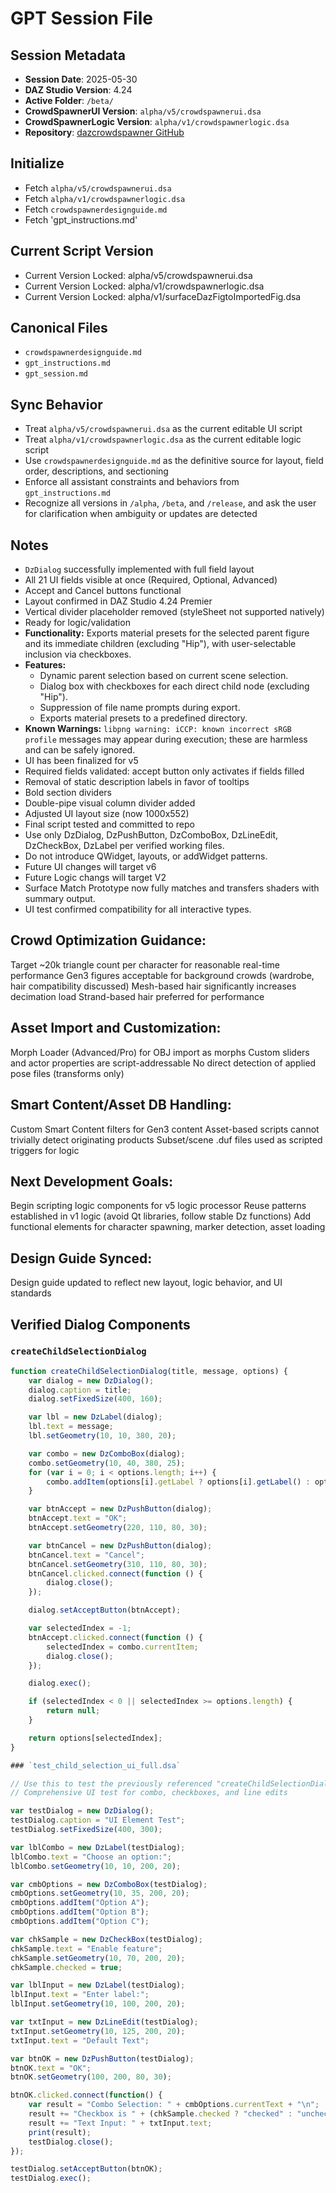 # GPT Session File

## Session Metadata
- **Session Date**: 2025-05-30
- **DAZ Studio Version**: 4.24
- **Active Folder**: `/beta/`
- **CrowdSpawnerUI Version**: `alpha/v5/crowdspawnerui.dsa`
- **CrowdSpawnerLogic Version**: `alpha/v1/crowdspawnerlogic.dsa`
- **Repository**: [dazcrowdspawner GitHub](https://github.com/datbird/dazcrowdspawner)


## Initialize
- Fetch `alpha/v5/crowdspawnerui.dsa`
- Fetch `alpha/v1/crowdspawnerlogic.dsa`
- Fetch `crowdspawnerdesignguide.md`
- Fetch 'gpt_instructions.md'


## Current Script Version
- Current Version Locked: alpha/v5/crowdspawnerui.dsa
- Current Version Locked: alpha/v1/crowdspawnerlogic.dsa
- Current Version Locked: alpha/v1/surfaceDazFigtoImportedFig.dsa


## Canonical Files

- `crowdspawnerdesignguide.md`
- `gpt_instructions.md`
- `gpt_session.md`

## Sync Behavior
- Treat `alpha/v5/crowdspawnerui.dsa` as the current editable UI script
- Treat `alpha/v1/crowdspawnerlogic.dsa` as the current editable logic script
- Use `crowdspawnerdesignguide.md` as the definitive source for layout, field order, descriptions, and sectioning
- Enforce all assistant constraints and behaviors from `gpt_instructions.md`
- Recognize all versions in `/alpha`, `/beta`, and `/release`, and ask the user for clarification when ambiguity or updates are detected

## Notes
- `DzDialog` successfully implemented with full field layout
- All 21 UI fields visible at once (Required, Optional, Advanced)
- Accept and Cancel buttons functional
- Layout confirmed in DAZ Studio 4.24 Premier
- Vertical divider placeholder removed (styleSheet not supported natively)
- Ready for logic/validation
- **Functionality:** Exports material presets for the selected parent figure and its immediate children (excluding "Hip"), with user-selectable inclusion via checkboxes.
- **Features:**
  - Dynamic parent selection based on current scene selection.
  - Dialog box with checkboxes for each direct child node (excluding "Hip").
  - Suppression of file name prompts during export.
  - Exports material presets to a predefined directory.
- **Known Warnings:** `libpng warning: iCCP: known incorrect sRGB profile` messages may appear during execution; these are harmless and can be safely ignored.
- UI has been finalized for v5
- Required fields validated: accept button only activates if fields filled
- Removal of static description labels in favor of tooltips
- Bold section dividers
- Double-pipe visual column divider added
- Adjusted UI layout size (now 1000x552)
- Final script tested and committed to repo
- Use only DzDialog, DzPushButton, DzComboBox, DzLineEdit, DzCheckBox, DzLabel per verified working files.
- Do not introduce QWidget, layouts, or addWidget patterns.
- Future UI changes will target v6
- Future Logic changs will target V2
- Surface Match Prototype now fully matches and transfers shaders with summary output.
- UI test confirmed compatibility for all interactive types.



## Crowd Optimization Guidance:
Target ~20k triangle count per character for reasonable real-time performance
Gen3 figures acceptable for background crowds (wardrobe, hair compatibility discussed)
Mesh-based hair significantly increases decimation load
Strand-based hair preferred for performance

## Asset Import and Customization:
Morph Loader (Advanced/Pro) for OBJ import as morphs
Custom sliders and actor properties are script-addressable
No direct detection of applied pose files (transforms only)

## Smart Content/Asset DB Handling:
Custom Smart Content filters for Gen3 content
Asset-based scripts cannot trivially detect originating products
Subset/scene .duf files used as scripted triggers for logic


## Next Development Goals:
Begin scripting logic components for v5 logic processor
Reuse patterns established in v1 logic (avoid Qt libraries, follow stable Dz functions)
Add functional elements for character spawning, marker detection, asset loading


## Design Guide Synced:
Design guide updated to reflect new layout, logic behavior, and UI standards

## Verified Dialog Components

### `createChildSelectionDialog`

```javascript
function createChildSelectionDialog(title, message, options) {
    var dialog = new DzDialog();
    dialog.caption = title;
    dialog.setFixedSize(400, 160);

    var lbl = new DzLabel(dialog);
    lbl.text = message;
    lbl.setGeometry(10, 10, 380, 20);

    var combo = new DzComboBox(dialog);
    combo.setGeometry(10, 40, 380, 25);
    for (var i = 0; i < options.length; i++) {
        combo.addItem(options[i].getLabel ? options[i].getLabel() : options[i]);
    }

    var btnAccept = new DzPushButton(dialog);
    btnAccept.text = "OK";
    btnAccept.setGeometry(220, 110, 80, 30);

    var btnCancel = new DzPushButton(dialog);
    btnCancel.text = "Cancel";
    btnCancel.setGeometry(310, 110, 80, 30);
    btnCancel.clicked.connect(function () {
        dialog.close();
    });

    dialog.setAcceptButton(btnAccept);

    var selectedIndex = -1;
    btnAccept.clicked.connect(function () {
        selectedIndex = combo.currentItem;
        dialog.close();
    });

    dialog.exec();

    if (selectedIndex < 0 || selectedIndex >= options.length) {
        return null;
    }

    return options[selectedIndex];
}

### `test_child_selection_ui_full.dsa` 

// Use this to test the previously referenced "createChildSelectionDialog" function.
// Comprehensive UI test for combo, checkboxes, and line edits

var testDialog = new DzDialog();
testDialog.caption = "UI Element Test";
testDialog.setFixedSize(400, 300);

var lblCombo = new DzLabel(testDialog);
lblCombo.text = "Choose an option:";
lblCombo.setGeometry(10, 10, 200, 20);

var cmbOptions = new DzComboBox(testDialog);
cmbOptions.setGeometry(10, 35, 200, 20);
cmbOptions.addItem("Option A");
cmbOptions.addItem("Option B");
cmbOptions.addItem("Option C");

var chkSample = new DzCheckBox(testDialog);
chkSample.text = "Enable feature";
chkSample.setGeometry(10, 70, 200, 20);
chkSample.checked = true;

var lblInput = new DzLabel(testDialog);
lblInput.text = "Enter label:";
lblInput.setGeometry(10, 100, 200, 20);

var txtInput = new DzLineEdit(testDialog);
txtInput.setGeometry(10, 125, 200, 20);
txtInput.text = "Default Text";

var btnOK = new DzPushButton(testDialog);
btnOK.text = "OK";
btnOK.setGeometry(100, 200, 80, 30);

btnOK.clicked.connect(function() {
    var result = "Combo Selection: " + cmbOptions.currentText + "\n";
    result += "Checkbox is " + (chkSample.checked ? "checked" : "unchecked") + "\n";
    result += "Text Input: " + txtInput.text;
    print(result);
    testDialog.close();
});

testDialog.setAcceptButton(btnOK);
testDialog.exec();


